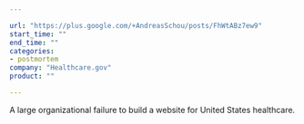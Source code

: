 ```yaml
---

url: "https://plus.google.com/+AndreasSchou/posts/FhWtABz7ew9"
start_time: ""
end_time: ""
categories:
- postmortem
company: "Healthcare.gov"
product: ""

---
```


A large organizational failure to build a website for United States healthcare.
